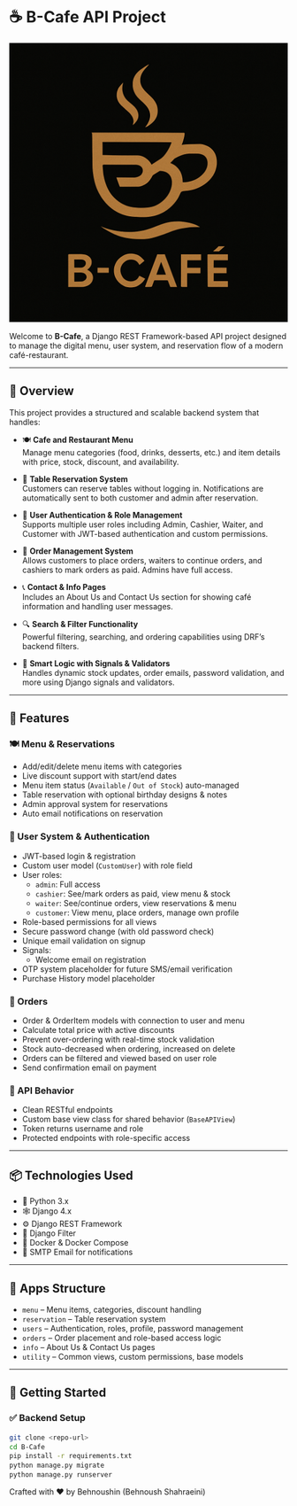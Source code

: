 # ☕ B-Cafe API Project
![B-Cafe](images/B-Cafe.png)

Welcome to **B-Cafe**, a Django REST Framework-based API project designed to manage the digital menu, user system, and reservation flow of a modern café-restaurant.

---

## 🧩 Overview

This project provides a structured and scalable backend system that handles:

- 🍽️ **Cafe and Restaurant Menu**  
  Manage menu categories (food, drinks, desserts, etc.) and item details with price, stock, discount, and availability.

- 📅 **Table Reservation System**  
  Customers can reserve tables without logging in. Notifications are automatically sent to both customer and admin after reservation.

- 👥 **User Authentication & Role Management**  
  Supports multiple user roles including Admin, Cashier, Waiter, and Customer with JWT-based authentication and custom permissions.

- 🧾 **Order Management System**  
  Allows customers to place orders, waiters to continue orders, and cashiers to mark orders as paid. Admins have full access.

- 📞 **Contact & Info Pages**  
  Includes an About Us and Contact Us section for showing café information and handling user messages.

- 🔍 **Search & Filter Functionality**  
  Powerful filtering, searching, and ordering capabilities using DRF’s backend filters.

- 🧠 **Smart Logic with Signals & Validators**  
  Handles dynamic stock updates, order emails, password validation, and more using Django signals and validators.

---

## 🔧 Features

### 🍽️ Menu & Reservations
- Add/edit/delete menu items with categories
- Live discount support with start/end dates
- Menu item status (`Available` / `Out of Stock`) auto-managed
- Table reservation with optional birthday designs & notes
- Admin approval system for reservations
- Auto email notifications on reservation

### 👥 User System & Authentication
- JWT-based login & registration
- Custom user model (`CustomUser`) with role field
- User roles:
  - `admin`: Full access
  - `cashier`: See/mark orders as paid, view menu & stock
  - `waiter`: See/continue orders, view reservations & menu
  - `customer`: View menu, place orders, manage own profile
- Role-based permissions for all views
- Secure password change (with old password check)
- Unique email validation on signup
- Signals:
  - Welcome email on registration
- OTP system placeholder for future SMS/email verification
- Purchase History model placeholder

### 🧾 Orders
- Order & OrderItem models with connection to user and menu
- Calculate total price with active discounts
- Prevent over-ordering with real-time stock validation
- Stock auto-decreased when ordering, increased on delete
- Orders can be filtered and viewed based on user role
- Send confirmation email on payment

### 💬 API Behavior
- Clean RESTful endpoints
- Custom base view class for shared behavior (`BaseAPIView`)
- Token returns username and role
- Protected endpoints with role-specific access

---

## 📦 Technologies Used

- 🐍 Python 3.x  
- 🕸️ Django 4.x  
- ⚙️ Django REST Framework  
- 🔎 Django Filter  
- 🐳 Docker & Docker Compose  
- 📨 SMTP Email for notifications

---

## 📁 Apps Structure

- `menu` – Menu items, categories, discount handling  
- `reservation` – Table reservation system  
- `users` – Authentication, roles, profile, password management  
- `orders` – Order placement and role-based access logic  
- `info` – About Us & Contact Us pages  
- `utility` – Common views, custom permissions, base models

---

## 🚀 Getting Started

### ✅ Backend Setup

```bash
git clone <repo-url>
cd B-Cafe
pip install -r requirements.txt
python manage.py migrate
python manage.py runserver
```

Crafted with ❤️ by Behnoushin (Behnoush Shahraeini)
